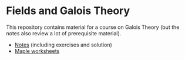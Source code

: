 # Fields and Galois Theory

This repository contains material for a course on Galois Theory (but the notes also review a lot of prerequisite material).

* [Notes](notes/fields.pdf) (including exercises and solution)
* [Maple worksheets](maple)